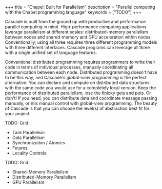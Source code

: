 +++
title = "Chapel: Built for Parallelism"
description = "Parallel computing with the Chapel programming language"
keywords = ["TODO"]
+++

Cascade is built from the ground up with productive and performance parallel computing in mind. High-performance computing applications leverage parallelism at different scales: distributed-memory parallelism between nodes and shared-memory and GPU acceleration within nodes. Conventionally, using all three requires three different programming models with three different interfaces. Cascade programs can leverage all three with a single unified set of language features. 

Conventional distributed programming requires programmers to write their code in terms of individual processes, manually coordinating all communication between each node. Distributed programming doesn't have to be this way, and Cascade's _global-view programming_ is the perfect alternative. You can declare and compute on distributed data structures with the same code you would use for a completely local version. Keep the performance of distributed parallelism, lose the finicky gets and puts. Or don't! If you need, you can distribute data and coordinate message passing manually, or mix manual control with global-view programming. The beauty of Cascade is that you can choose the level(s) of abstraction best fit for your project.

TODO: Grid
- Task Parallelism
- Data Parallelism
- Synchronization / Atomics
- Futures
- Locality Controls


TODO: Grid
- Shared-Memory Parallelism
- Distributed-Memory Parallelism
- GPU Parallelism
